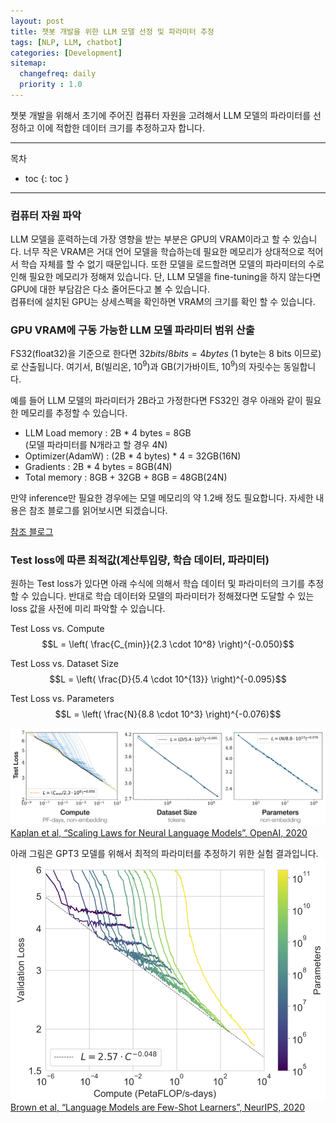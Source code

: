 ```yaml
---
layout: post
title: 챗봇 개발을 위한 LLM 모델 선정 및 파라미터 추정   
tags: [NLP, LLM, chatbot]
categories: [Development]
sitemap:
  changefreq: daily
  priority : 1.0
---
```


챗봇 개발을 위해서 초기에 주어진 컴퓨터 자원을 고려해서 LLM 모델의 파라미터를 선정하고 이에 적합한 데이터 크기를 추정하고자 합니다.  

----

목차
- toc
{: toc }

----  

### 컴퓨터 자원 파악  

LLM 모델을 훈력하는데 가장 영향을 받는 부분은 GPU의 VRAM이라고 할 수 있습니다. 너무 작은 VRAM은 거대 언어 모델을 학습하는데 필요한 메모리가 상대적으로 적어서 학습 자체를 할 수 없기 때문입니다. 또한 모델을 로드할려면 모델의 파라미터의 수로 인해 필요한 메모리가 정해져 있습니다. 단, LLM 모델을 fine-tuning을 하지 않는다면 GPU에 대한 부담감은 다소 줄어든다고 볼 수 있습니다.   
컴퓨터에 설치된 GPU는 상세스펙을 확인하면 VRAM의 크기를 확인 할 수 있습니다. 

### GPU VRAM에 구동 가능한 LLM 모델 파라미터 범위 산출  

FS32(float32)을 기준으로 한다면 $32 bits / 8 bits = 4 bytes$ (1 byte는 8 bits 이므로)로 산출됩니다. 여기서, B(빌리온, $10^9$)과 GB(기가바이트, $10^9$)의 자릿수는 동일합니다.   

예를 들어 LLM 모델의 파라미터가 2B라고 가정한다면 FS32인 경우 아래와 같이 필요한 메모리를 추정할 수 있습니다.  
- LLM Load memory : 2B * 4 bytes = 8GB  
(모델 파라미터를 N개라고 할 경우 4N)  
- Optimizer(AdamW) : (2B * 4 bytes) * 4 = 32GB(16N)  
- Gradients : 2B * 4 bytes = 8GB(4N)  
- Total memory : 8GB + 32GB + 8GB = 48GB(24N)  

만약 inference만 필요한 경우에는 모델 메모리의 약 1.2배 정도 필요합니다. 자세한 내용은 참조 블로그를 읽어보시면 되겠습니다.  

[참조 블로그](https://blog.eleuther.ai/transformer-math/#total-inference-memory)  

### Test loss에 따른 최적값(계산투입량, 학습 데이터, 파라미터)  

원하는 Test loss가 있다면 아래 수식에 의해서 학습 데이터 및 파라미터의 크기를 추정할 수 있습니다. 반대로 학습 데이터와 모델의 파라미터가 정해졌다면 도달할 수 있는 loss 값을 사전에 미리 파악할 수 있습니다.  

Test Loss vs. Compute  
$$L = \left( \frac{C_{min}}{2.3 \cdot 10^8} \right)^{-0.050}$$  

Test Loss vs. Dataset Size   
$$L = \left( \frac{D}{5.4 \cdot 10^{13}} \right)^{-0.095}$$

Test Loss vs. Parameters  
$$L = \left( \frac{N}{8.8 \cdot 10^3} \right)^{-0.076}$$

![그림](/assets/img/my_photo/Post_20240303_1.png)  
[Kaplan et al, “Scaling Laws for Neural Language Models”, OpenAI, 2020](https://arxiv.org/pdf/2001.08361.pdf)  

아래 그림은 GPT3 모델를 위해서 최적의 파라미터를 추정하기 위한 실험 결과입니다.   
![그림](/assets/img/my_photo/Post_20240303_2.png)    
[Brown et al, “Language Models are Few-Shot Learners”, NeurIPS, 2020](https://arxiv.org/pdf/2005.14165.pdf)
